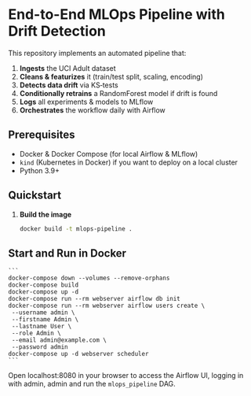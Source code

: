 # End-to-End MLOps Pipeline with Drift Detection

This repository implements an automated pipeline that:

1. **Ingests** the UCI Adult dataset  
2. **Cleans & featurizes** it (train/test split, scaling, encoding)  
3. **Detects data drift** via KS‐tests  
4. **Conditionally retrains** a RandomForest model if drift is found  
5. **Logs** all experiments & models to MLflow  
6. **Orchestrates** the workflow daily with Airflow  

## Prerequisites

- Docker & Docker Compose (for local Airflow & MLflow)  
- `kind` (Kubernetes in Docker) if you want to deploy on a local cluster  
- Python 3.9+

## Quickstart

1. **Build the image**  
   ```bash
   docker build -t mlops-pipeline .

## Start and Run in Docker
    ```
    docker-compose down --volumes --remove-orphans   
    docker-compose build    
    docker-compose up -d 
    docker-compose run --rm webserver airflow db init 
    docker-compose run --rm webserver airflow users create \
     --username admin \
     --firstname Admin \
     --lastname User \
     --role Admin \
     --email admin@example.com \
     --password admin
    docker-compose up -d webserver scheduler 
    ```

Open localhost:8080 in your browser to access the Airflow UI, logging in with admin, admin and run the `mlops_pipeline` DAG.